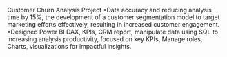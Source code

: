 Customer Churn Analysis Project  •Data accuracy and reducing analysis time by 15%, 
the development of a customer segmentation model to target marketing efforts effectively, resulting in increased customer engagement. 
•Designed Power BI DAX, KPIs, CRM report, manipulate data using SQL to increasing analysis productivity, 
focused on key KPIs, Manage roles, Charts, visualizations for impactful insights.
